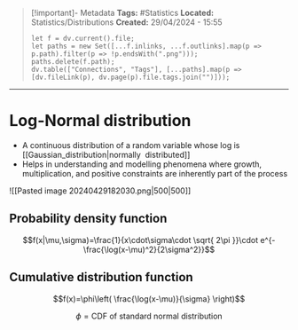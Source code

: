 > [!important]- Metadata
> **Tags:** #Statistics 
> **Located:** Statistics/Distributions
> **Created:** 29/04/2024 - 15:55
> ```dataviewjs
> let f = dv.current().file;
> let paths = new Set([...f.inlinks, ...f.outlinks].map(p => p.path).filter(p => !p.endsWith(".png")));
> paths.delete(f.path);
> dv.table(["Connections", "Tags"], [...paths].map(p => [dv.fileLink(p), dv.page(p).file.tags.join("")]));
> ```

___
# Log-Normal distribution
- A continuous distribution of a random variable whose log is [[Gaussian_distribution|normally  distributed]]
- Helps in understanding and modelling phenomena where growth, multiplication, and positive constraints are inherently part of the process

![[Pasted image 20240429182030.png|500|500]]
## Probability density function
$$f(x|\mu,\sigma)=\frac{1}{x\cdot\sigma\cdot \sqrt{ 2\pi }}\cdot e^{-\frac{\log(x-\mu)^2}{2\sigma^2}}$$

## Cumulative distribution function

$$f(x)=\phi\left( \frac{\log(x-\mu)}{\sigma} \right)$$

$$\phi=\text{CDF of standard normal distribution }$$